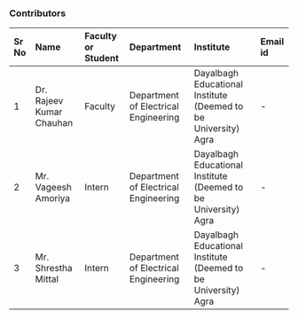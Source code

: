 
### Contributors

Sr No | Name | Faculty or Student | Department| Institute | Email id
:--|:--|:--|:--|:--|:--|
1 | Dr. Rajeev Kumar Chauhan | Faculty | Department of Electrical Engineering | Dayalbagh Educational Institute (Deemed to be University) Agra | -
2 | Mr. Vageesh Amoriya | Intern | Department of Electrical Engineering | Dayalbagh Educational Institute (Deemed to be University) Agra | -
3 | Mr. Shrestha Mittal | Intern | Department of Electrical Engineering | Dayalbagh Educational Institute (Deemed to be University) Agra | -
